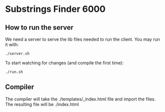 # Substrings Finder 6000

## How to run the server
We need a server to serve the lib files needed to run the client. You may run it with:

```shell-session
./server.sh
```

To start watching for changes (and compile the first time):

```shell-session
./run.sh
```

## Compiler
The compiler will take the ./templates/_index.html file and import the files. The resulting file will be ./index.html
